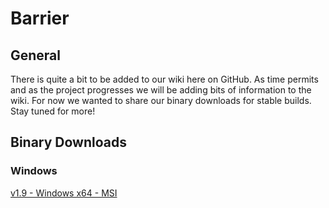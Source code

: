 # Barrier

## General

There is quite a bit to be added to our wiki here on GitHub. As time permits and as the project progresses we will be adding bits of information to the wiki. For now we wanted to share our binary downloads for stable builds. Stay tuned for more!

## Binary Downloads

### Windows
[v1.9 - Windows x64 - MSI](http://debauchee.atwebpages.com/download/Barrier-v1.9.msi)

